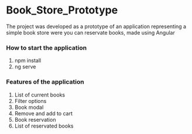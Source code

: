 # Book_Store_Prototype
The project was developed as a prototype of an application representing a simple book store were you can reservate books, made using Angular

### How to start the application
1. npm install
2. ng serve

### Features of the application
1. List of current books
2. Filter options
3. Book modal
5. Remove and add to cart
6. Book reservation
7. List of reservated books
